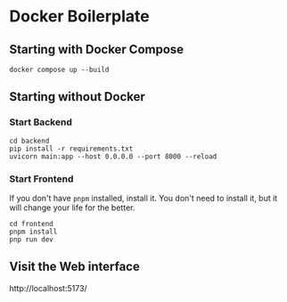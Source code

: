 # Docker Boilerplate

## Starting with Docker Compose

```
docker compose up --build
```

## Starting without Docker

### Start Backend

```
cd backend
pip install -r requirements.txt
uvicorn main:app --host 0.0.0.0 --port 8000 --reload
```

### Start Frontend

If you don't have `pnpm` installed, install it. You don't need to install it, but it will change your life for the better.

```
cd frontend
pnpm install
pnp run dev
```

## Visit the Web interface

http://localhost:5173/